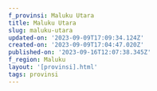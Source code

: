 ```yaml
---
f_provinsi: Maluku Utara
title: Maluku Utara
slug: maluku-utara
updated-on: '2023-09-09T17:09:34.124Z'
created-on: '2023-09-09T17:04:47.020Z'
published-on: '2023-09-16T12:07:38.345Z'
f_region: Maluku
layout: '[provinsi].html'
tags: provinsi
---
```



